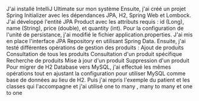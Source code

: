 J'ai installé IntelliJ Ultimate sur mon système
Ensuite, j'ai créé un projet Spring Initializer avec les dépendances JPA, H2, Spring Web et Lombock.
J'ai développé l'entité JPA Product avec les attributs requis : id (Long), name (String), price (double), et quantity (int).
Pour la configuration de l'unité de persistance, j'ai modifié le fichier application.properties.
J'ai mis en place l'interface JPA Repository en utilisant Spring Data.
Ensuite, j'ai testé différentes opérations de gestion des produits :
Ajout de produits
Consultation de tous les produits
Consultation d'un produit spécifique
Recherche de produits
Mise à jour d'un produit
Suppression d'un produit
Pour migrer de H2 Database vers MySQL, j'ai effectué les mêmes opérations tout en ajustant la configuration pour utiliser MySQL comme base de données au lieu de H2.
Puis j'ai repris l'exemple du patient et les classes qui l'accompagne et j'ai utilisé one to many , many to many et one to one
